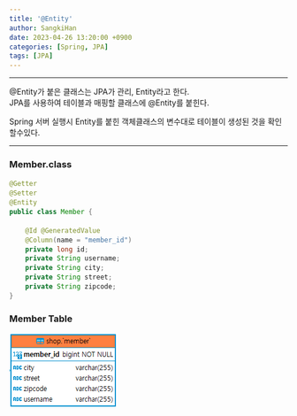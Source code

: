 ```yaml
---
title: '@Entity'
author: SangkiHan
date: 2023-04-26 13:20:00 +0900
categories: [Spring, JPA]
tags: [JPA]
---
```


------------
@Entity가 붙은 클래스는 JPA가 관리, Entity라고 한다.  
JPA를 사용하여 테이블과 매핑할 클래스에 @Entity를 붙힌다.

Spring 서버 실행시 Entity를 붙힌 객체클래스의 변수대로 테이블이 생성된 것을 확인할수있다.

------------
### Member.class
``` java
@Getter
@Setter
@Entity
public class Member {
	
	@Id @GeneratedValue
	@Column(name = "member_id")
	private long id;
	private String username;
	private String city;
	private String street;
	private String zipcode;
}
```

### Member Table
![Member table](/assets/img/post/2023-04-26-spring-jpa-entity/memberDB.PNG)